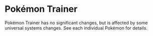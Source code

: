 # Pokémon Trainer

Pokémon Trainer has no significant changes, but is affected by some universal systems changes. See each individual Pokémon for details.